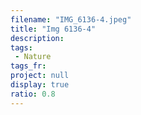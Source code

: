 ```yaml
---
filename: "IMG_6136-4.jpeg"
title: "Img 6136-4"
description:
tags:
 - Nature
tags_fr:
project: null
display: true
ratio: 0.8
---
```

